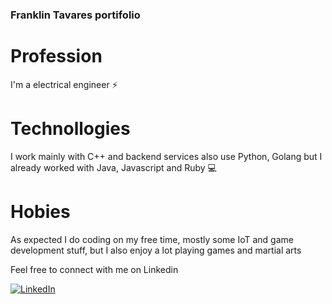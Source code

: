 ### Franklin Tavares portifolio

# Profession
I'm a electrical engineer ⚡ 

# Technollogies
I work mainly with C++ and backend services also use Python, Golang but I already worked with Java, Javascript and Ruby 💻

# Hobies
As expected I do coding on my free time, mostly some IoT and game development stuff, but I also enjoy a lot playing games and martial arts

Feel free to connect with me on Linkedin

[![LinkedIn](https://img.shields.io/badge/LinkedIn-0077B5?style=for-the-badge&logo=linkedin&logoColor=white)]([https://www.linkedin.com/in/giovanni-de-rosso-unruh/](https://www.linkedin.com/in/franklin-ronaldo-martins-tavares-junior/))



<!--

![Github Stats](https://github-readme-stats.vercel.app/api?username=franklinjr12&show_icons=true&theme=dark&count_private=true)

**franklinjr12/franklinjr12** is a ✨ _special_ ✨ repository because its `README.md` (this file) appears on your GitHub profile.

Here are some ideas to get you started:

- 🔭 I’m currently working on ...
- 🌱 I’m currently learning ...
- 👯 I’m looking to collaborate on ...
- 🤔 I’m looking for help with ...
- 💬 Ask me about ...
- 📫 How to reach me: ...
- 😄 Pronouns: ...
- ⚡ Fun fact: ...
-->
